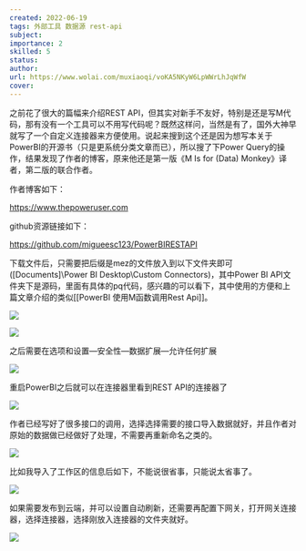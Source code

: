 ```yaml
---
created: 2022-06-19
tags: 外部工具 数据源 rest-api
subject:
importance: 2
skilled: 5
status:
author:
url: https://www.wolai.com/muxiaoqi/voKA5NKyW6LpWWrLhJqWfW
cover: 
---
```


之前花了很大的篇幅来介绍REST API，但其实对新手不友好，特别是还是写M代码，那有没有一个工具可以不用写代码呢？既然这样问，当然是有了，国外大神早就写了一个自定义连接器来方便使用。说起来搜到这个还是因为想写本关于PowerBI的开源书（只是更系统分类文章而已），所以搜了下Power Query的操作，结果发现了作者的博客，原来他还是第一版《M Is for (Data) Monkey》译者，第二版的联合作者。

作者博客如下：

https://www.thepoweruser.com

github资源链接如下：

https://github.com/migueesc123/PowerBIRESTAPI


下载文件后，只需要把后缀是mez的文件放入到以下文件夹即可([Documents]\Power BI Desktop\Custom Connectors)，其中Power BI API文件夹下是源码，里面有具体的pq代码，感兴趣的可以看下，其中使用的方便和上篇文章介绍的类似[[PowerBI 使用M函数调用Rest Api]]。

![](https://secure2.wostatic.cn/static/cqBDYiNvzwzJDsNmK9a3mS/image.png?auth_key=1655639324-3SUbXtmQgtpjbWpZbb4o6m-0-576ce10ac7b57a2bfee83a76e6cdc253)

![](https://secure2.wostatic.cn/static/3Sb7CzYjatzXpF7KVr4cut/image.png?auth_key=1655639334-6ELxZfptR9WMRRfVyi42EC-0-354c38521648481448b3addfb6dfe9b6)

之后需要在选项和设置—安全性—数据扩展—允许任何扩展

![](https://secure2.wostatic.cn/static/4qhTuDQYtVcHKdMLtYApUF/image.png?auth_key=1655639341-7FPhFs3jHZtnLkvKJePE4i-0-84fde8d1f1251c2efcb20b86b8820f4c)

重启PowerBI之后就可以在连接器里看到REST API的连接器了

![](https://secure2.wostatic.cn/static/q8y62bgYB5Znru96jCaibr/image.png?auth_key=1655639348-c1HawXPRSW5oB4yGCfe8Pt-0-6cc9d9878a331c7d5b868e41472611fe)

作者已经写好了很多接口的调用，选择选择需要的接口导入数据就好，并且作者对原始的数据做已经做好了处理，不需要再重新命名之类的。

![](https://secure2.wostatic.cn/static/6mRiqta4uNu7M1STevMypt/image.png?auth_key=1655639356-2Cg8EjcsnSri6M83wKr15c-0-c47e44d2dc331aaa2f6db835391a4db9)

比如我导入了工作区的信息后如下，不能说很省事，只能说太省事了。

![](https://secure2.wostatic.cn/static/p3Sk2srBVMX2n9wNm8Xi3G/image.png?auth_key=1655639365-gp3i8JhUivzh4s411kKY1d-0-cde5dbbe83c2a2338f701033fb9dceb7)

如果需要发布到云端，并可以设置自动刷新，还需要再配置下网关，打开网关连接器，选择连接器，选择刚放入连接器的文件夹就好。

![](https://secure2.wostatic.cn/static/rGjT9NRt6TQ8BaBfiEot4h/image.png?auth_key=1655639373-qAhd2XKYXSvSrX8LAW2K6r-0-4e6f770e7015c6ee90f65c222c118f36)